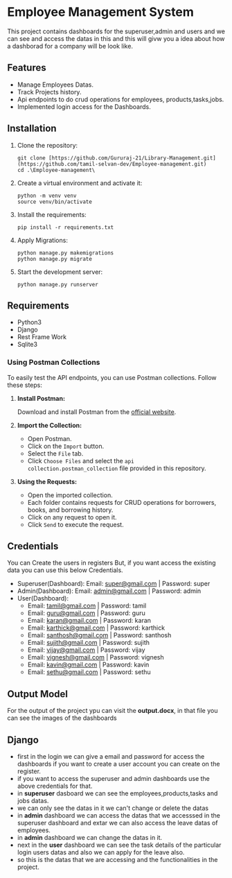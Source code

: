 # Employee Management System
This project contains dashboards for the superuser,admin and users and we can see and access the datas in this and this will givw you a idea about how a dashborad for a company will be look like.
## Features
 - Manage Employees Datas.
 - Track Projects history.
 - Api endpoints to do crud operations for employees, products,tasks,jobs.
 - Implemented login access for the Dashboards.
## Installation
 1. Clone the repository:
    ```shell
    git clone [https://github.com/Gururaj-21/Library-Management.git](https://github.com/tamil-selvan-dev/Employee-management.git)
    cd .\Employee-management\
    ```
 2. Create a virtual environment and activate it:
    ```shell
    python -m venv venv
    source venv/bin/activate 
    ```
 3. Install the requirements:
    ```shell
    pip install -r requirements.txt
    ```
 4. Apply Migrations:
    ```shell
    python manage.py makemigrations
    python manage.py migrate
    ```
 5. Start the development server:
    ```shell
    python manage.py runserver
    ```
## Requirements
- Python3
- Django
- Rest Frame Work
- Sqlite3
### Using Postman Collections

To easily test the API endpoints, you can use Postman collections. Follow these steps:

1. **Install Postman:**

    Download and install Postman from the [official website](https://www.postman.com/downloads/).

2. **Import the Collection:**

    - Open Postman.
    - Click on the `Import` button.
    - Select the `File` tab.
    - Click `Choose Files` and select the `api collection.postman_collection` file provided in this repository.

3. **Using the Requests:**

    - Open the imported collection.
    - Each folder contains requests for CRUD operations for borrowers, books, and borrowing history.
    - Click on any request to open it.
    - Click `Send` to execute the request.
## Credentials
You can Create the users in registers But, if you want access the existing data you can use this below Credentials.
- Superuser(Dashboard): Email: super@gmail.com | Password: super
- Admin(Dashboard): Email: admin@gmail.com | Password: admin
- User(Dashboard):
  - Email: tamil@gmail.com | Password: tamil
  - Email: guru@gmail.com | Password: guru
  - Email: karan@gmail.com | Password: karan
  - Email: karthick@gmail.com | Password: karthick
  - Email: santhosh@gmail.com | Password: santhosh
  - Email: sujith@gmail.com | Password: sujith
  - Email: vijay@gmail.com | Password: vijay
  - Email: vignesh@gmail.com | Password: vignesh
  - Email: kavin@gmail.com | Password: kavin
  - Email: sethu@gmail.com | Password: sethu
## Output Model
For the output of the project ypu can visit the **output.docx**, in that file you can see the images of the dashboards
## Django
- first in the login we can give a email and password for access the dashboards if you want to create a user account you can create on the register.
- if you want to access the superuser and admin dashboards use the above credentials for that.
- in **superuser** dasboard we can see the employees,products,tasks and jobs datas.
- we can only see the datas in it we can't change or delete the datas
- in **admin** dashboard we can access the datas that we accesssed in the superuser dashboard and extar we can also access the leave datas of employees.
- in **admin** dashboard we can change the datas in it.
- next in the **user** dashboard we can see the task details of the particular login users datas and also we can apply for the leave also.
- so this is the datas that we are accessing and the functionalities in the project.  
